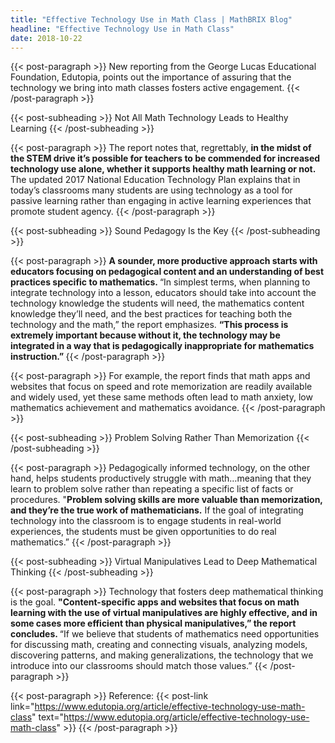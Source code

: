```yaml
---
title: "Effective Technology Use in Math Class | MathBRIX Blog"
headline: "Effective Technology Use in Math Class"
date: 2018-10-22
---
```


{{< post-paragraph >}}
New reporting from the George Lucas Educational Foundation, Edutopia, points out the importance of assuring that the technology we bring into math classes fosters active engagement.
{{< /post-paragraph >}}

{{< post-subheading >}}
Not All Math Technology Leads to Healthy Learning
{{< /post-subheading >}}

{{< post-paragraph >}}
The report notes that, regrettably,
<b>
  in the midst of the STEM drive it’s possible for teachers to be commended for increased technology use alone, whether it supports healthy math learning or not.
</b>
The updated 2017 National Education Technology Plan explains that in today’s classrooms many students are using technology as a tool for passive learning rather than engaging in active learning experiences that promote student agency.
{{< /post-paragraph >}}

{{< post-subheading >}}
Sound Pedagogy Is the Key
{{< /post-subheading >}}

{{< post-paragraph >}}
<b>
  A sounder, more productive approach starts with educators focusing on pedagogical content and an understanding of best practices specific to mathematics.
</b>
“In simplest terms, when planning to integrate technology into a lesson, educators should take into account the technology knowledge the students will need, the mathematics content knowledge they’ll need, and the best practices for teaching both the technology and the math,” the report emphasizes.
<b>
  “This process is extremely important because without it, the technology may be integrated in a way that is pedagogically inappropriate for mathematics instruction.”
</b>
{{< /post-paragraph >}}

{{< post-paragraph >}}
For example, the report finds that math apps and websites that focus on speed and rote memorization are readily available and widely used, yet these same methods often lead to math anxiety, low mathematics achievement and mathematics avoidance.
{{< /post-paragraph >}}

{{< post-subheading >}}
Problem Solving Rather Than Memorization
{{< /post-subheading >}}

{{< post-paragraph >}}
Pedagogically informed technology, on the other hand, helps students productively struggle with math…meaning that they learn to problem solve rather than repeating a specific list of facts or procedures. "<b>Problem solving skills are more valuable than memorization, and they’re the true work of mathematicians.</b> If the goal of integrating technology into the classroom is to engage students in real-world experiences, the students must be given opportunities to do real mathematics.”
{{< /post-paragraph >}}

{{< post-subheading >}}
Virtual Manipulatives Lead to Deep Mathematical Thinking
{{< /post-subheading >}}

{{< post-paragraph >}}
Technology that fosters deep mathematical thinking is the goal.
<b>
  "Content-specific apps and websites that focus on math learning with the use of virtual manipulatives are highly effective, and in some cases more efficient than physical manipulatives,” the report concludes.
</b>
“If we believe that students of mathematics need opportunities for discussing math, creating and connecting visuals, analyzing models, discovering patterns, and making generalizations, the technology that we introduce into our classrooms should match those values.”
{{< /post-paragraph >}}

{{< post-paragraph >}}
Reference: {{< post-link link="https://www.edutopia.org/article/effective-technology-use-math-class" text="https://www.edutopia.org/article/effective-technology-use-math-class" >}}
{{< /post-paragraph >}}
